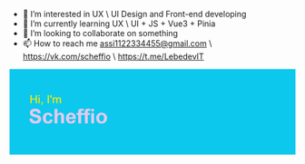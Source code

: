 - 👀 I’m interested in UX \ UI Design and Front-end developing
- 🌱 I’m currently learning UX \ UI + JS + Vue3 + Pinia
- 💞️ I’m looking to collaborate on something
- 📫 How to reach me assi1122334455@gmail.com \ https://vk.com/scheffio \ https://t.me/LebedevIT

<!---
Scheffio/Scheffio is a ✨ special ✨ repository because its `README.md` (this file) appears on your GitHub profile.
You can click the Preview link to take a look at your changes.
--->
![Иллюстрация к проекту](https://github.com/Scheffio/Scheffio/raw/main/header.png)

